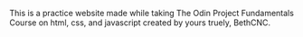 This is a practice website made while taking The Odin Project Fundamentals Course on html, css, and javascript created by yours truely, BethCNC.
